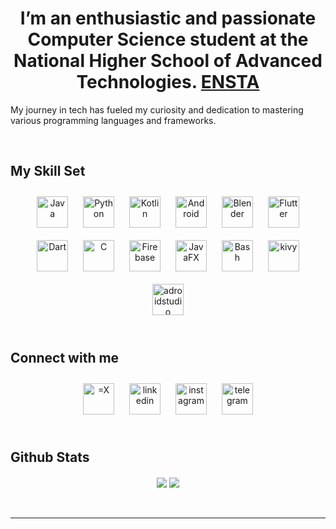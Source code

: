  
  

# <div align="center">I’m an enthusiastic and passionate Computer Science student at the National Higher School of Advanced Technologies. [ENSTA](https://ensta.edu.dz/)
My journey in tech has fueled my curiosity and dedication to mastering various
programming languages and frameworks.</div>  
  

<br/>  


## My Skill Set  
<div align="center">  
<a href="https://www.java.com/" target="_blank"><img style="margin: 10px" src="https://profilinator.rishav.dev/skills-assets/java-original-wordmark.svg" alt="Java" height="50" /></a>  
<a href="https://www.python.org/" target="_blank"><img style="margin: 10px" src="https://profilinator.rishav.dev/skills-assets/python-original.svg" alt="Python" height="50" /></a>  
<a href="https://kotlinlang.org/" target="_blank"><img style="margin: 10px" src="https://profilinator.rishav.dev/skills-assets/kotlinlang-icon.svg" alt="Kotlin" height="50" /></a>  
<a href="https://www.android.com/intl/en_in/" target="_blank"><img style="margin: 10px" src="https://profilinator.rishav.dev/skills-assets/android-original-wordmark.svg" alt="Android" height="50" /></a>  
  <a href="https://www.blender.org/" target="_blank"><img style="margin: 10px" src="https://profilinator.rishav.dev/skills-assets/blender_community_badge_white.svg" alt="Blender" height="50" /></a>  
<a href="https://flutter.dev/" target="_blank"><img style="margin: 10px" src="https://profilinator.rishav.dev/skills-assets/flutterio-icon.svg" alt="Flutter" height="50" /></a>  
<a href="https://dart.dev/" target="_blank"><img style="margin: 10px" src="https://profilinator.rishav.dev/skills-assets/dartlang-icon.svg" alt="Dart" height="50" /></a>  
<a href="https://www.cprogramming.com/" target="_blank"><img style="margin: 10px" src="https://profilinator.rishav.dev/skills-assets/c-original.svg" alt="C" height="50" /></a>  
<a href="https://firebase.google.com/" target="_blank"><img style="margin: 10px" src="https://profilinator.rishav.dev/skills-assets/firebase.png" alt="Firebase" height="50" /></a>  
<a href="https://openjfx.io/" target="_blank"><img style="margin: 10px" src="https://upload.wikimedia.org/wikipedia/commons/3/30/JavaFX_text_logo.png" alt="JavaFX" height="50" /></a> 
<a href="https://www.gnu.org/software/bash/" target="_blank"><img style="margin: 10px" src="https://profilinator.rishav.dev/skills-assets/gnu_bash-icon.svg" alt="Bash" height="50" /></a>  
<a hred="https://kivy.org/"  target="_blank"><img style="margin: 10px" src="https://cdn.publish0x.com/prod/fs/images/148f0822de100d64cf8474d6d81e98ddf3738e9af0dd0d852fc7d73dd6a9d230.png" alt="kivy" height="50" /></a>
<a hred="https://developer.android.com/studio?gad_source=1&gclid=Cj0KCQjwq_G1BhCSARIsACc7NxqZNcwsJm7rTfiYlrdA-E9StAY2gowwzcV3inSlx9egn9LQNpzSm7UaAhEKEALw_wcB&gclsrc=aw.ds"  target="_blank"><img style="margin: 10px" src="https://camo.githubusercontent.com/e87a0bbc2ea533869deabc5775446f8a634e13dc84511323038eab5203ff40e5/68747470733a2f2f63646e2e6a7364656c6976722e6e65742f67682f64657669636f6e732f64657669636f6e2f69636f6e732f616e64726f696473747564696f2f616e64726f696473747564696f2d6f726967696e616c2e737667" alt="adroidstudio" height="50" /></a>

</div>

<br/>  


## Connect with me  
<div align="center">
<a href="https://twitter.com/amBenzina" target="_blank">
<img style="margin: 10px" src="https://seeklogo.com/images/T/twitter-x-logo-101C7D2420-seeklogo.com.png" alt="=X" height="50" /></a>
<a href="https://linkedin.com/in/benzina-mohamed-844051297" target="_blank">
<img style="margin: 10px" src="https://seeklogo.com/images/L/linkedin-new-2020-logo-E14A5D55ED-seeklogo.com.png" alt="linkedin" height="50" /></a>
<a href="https://instagram.com/hamoda__ben" target="_blank">
<img style="margin: 10px" src="https://seeklogo.com/images/I/instagram-new-2016-logo-D9D42A0AD4-seeklogo.com.png" alt="instagram" height="50" /></a>  
  <a href="https://t.me/Hamodxd" target="_blank">
<img style="margin: 10px" src="https://static-00.iconduck.com/assets.00/telegram-icon-512x511-u53v26tn.png" alt="telegram" height="50" /></a>  
</div>  
  

<br/>  


## Github Stats  
<div align="center">
<img src="https://github-readme-stats.vercel.app/api?username=mohamedbenzina&show_icons=true&count_private=true&hide_border=true&theme=tokyonight" align="center" />  

<img src="https://github-readme-stats.vercel.app/api/top-langs/?username=mohamedbenzina&hide_border=true&layout=compact&theme=tokyonight" align="center" />  
</div>

<br/>  

<br />

----
